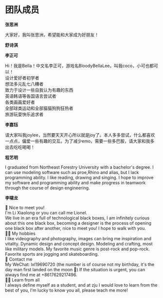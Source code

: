 # 团队成员

 **张思洲**

 大家好，我叫张思洲，希望能和大家成为好朋友！

 **舒诗淇**

 **李正可** 

 Hi！我是Bella！中文名李正可，游戏名BloodyBellaLee。叫我coco，小可也都可以！   
 设计爱好者初学者   
 想法多元乱七八糟者  
 致力于设计一些自我认为有趣的东西  
 英语韩语等各国语言尝试者  
 各类画画爱好者  
 全部球类运动和全部猫猫狗狗狂热者  
 旅游玩耍快乐追求者  

 **李嘉钰**

 请大家叫我joylee，当然要天天开心所以就是joy了。本人多多尝试，什么都喜欢一点点，偏爱一些有趣的交互。为了减少emo，需要一些多巴胺，请大家和我多出去吃吃喝喝！

 **程艺明**

 I graduated from Northeast Forestry University with a bachelor's degree. I can use modeling software such as proe,Rhino and alias, but I lack programming ability. I like reading, drawing and singing. I hope to improve my software and programming ability and make progress in teamwork through the course of design engineering.

 **李啸龙** 

 🧐 Nice to meet you!  
 I'm Li Xiaolong or you can call me Lionel.  
 We live in an era full of technological black boxes, I am infinitely curious about this one black box, becoming a designer is the process of opening one black box after another, nice to meet you! I hope to walk with you.  
 🐱‍🚀 My hobbies  
 I like videography and photography, images can bring me inspiration and vitality.
 Dynamic design and concept design.
 Modeling and crafting, most like military models.
 My favorite music genre is post-rock and pop-rock.
 Favorite sports are jogging and skateboarding.  
 🙌 Contact me  
 My WeChat: lxl19690720 (the number is of course not my birthday, it's the day man first landed on the moon 🚀)
 If the situation is urgent, you can always find me at +8617629217496.  
 🤸‍♂️ Learn from all  
 I always define myself as a student, and at zju I would love to learn from the best of you,  I'm lucky to know you all, please teach me more!
